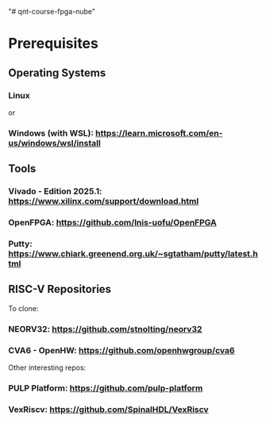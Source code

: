 "# qnt-course-fpga-nube" 
# Prerequisites
## Operating Systems
###  Linux 
or
###  Windows (with WSL): https://learn.microsoft.com/en-us/windows/wsl/install

## Tools
### Vivado - Edition 2025.1: https://www.xilinx.com/support/download.html
### OpenFPGA: https://github.com/lnis-uofu/OpenFPGA
### Putty: https://www.chiark.greenend.org.uk/~sgtatham/putty/latest.html

## RISC-V Repositories

To clone:
### NEORV32: https://github.com/stnolting/neorv32
### CVA6 - OpenHW: https://github.com/openhwgroup/cva6 

Other interesting repos:
### PULP Platform: https://github.com/pulp-platform 
### VexRiscv: https://github.com/SpinalHDL/VexRiscv
